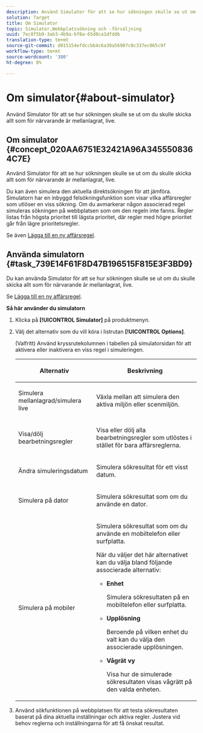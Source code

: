 ```yaml
---
description: Använd Simulator för att se hur sökningen skulle se ut om du skulle skicka allt som för närvarande är mellanlagrat, live.
solution: Target
title: Om Simulator
topic: Simulator,Webbplatssökning och -försäljning
uuid: 7ec8f5b9-3ab3-4b9a-bf8a-65d0ca1dfddb
translation-type: tm+mt
source-git-commit: d015154efdccbb4c6a39a56907c0c337ec065c9f
workflow-type: tm+mt
source-wordcount: '380'
ht-degree: 0%

---
```



# Om simulator{#about-simulator}

Använd Simulator för att se hur sökningen skulle se ut om du skulle skicka allt som för närvarande är mellanlagrat, live.

## Om simulator {#concept_020AA6751E32421A96A3455508364C7E}

Använd Simulator för att se hur sökningen skulle se ut om du skulle skicka allt som för närvarande är mellanlagrat, live.

Du kan även simulera den aktuella direktsökningen för att jämföra. Simulatorn har en inbyggd felsökningsfunktion som visar vilka affärsregler som utlöser en viss sökning. Om du avmarkerar någon associerad regel simuleras sökningen på webbplatsen som om den regeln inte fanns. Regler listas från högsta prioritet till lägsta prioritet, där regler med högre prioritet går från lägre prioritetsregler.

Se även [Lägga till en ny affärsregel](c-about-rules-menu/c-about-business-rules.md#task_BD3B31ED48BB4B1B8F1DCD3BFA2528E7).

## Använda simulatorn {#task_739E14F61F8D47B196515F815E3F3BD9}

Du kan använda Simulator för att se hur sökningen skulle se ut om du skulle skicka allt som för närvarande är mellanlagrat, live.

Se [Lägga till en ny affärsregel](c-about-rules-menu/c-about-business-rules.md#task_BD3B31ED48BB4B1B8F1DCD3BFA2528E7).

**Så här använder du simulatorn**

1. Klicka på **[!UICONTROL Simulator]** på produktmenyn.
1. Välj det alternativ som du vill köra i listrutan **[!UICONTROL Options]**.

   <!-- 
   
   r_simulator_page_options.xml
   
   -->

   (Valfritt) Använd kryssrutekolumnen i tabellen på simulatorsidan för att aktivera eller inaktivera en viss regel i simuleringen.

   <table> 
    <thead> 
      <tr> 
      <th colname="col1" class="entry"> <p>Alternativ </p> </th> 
      <th colname="col2" class="entry"> <p>Beskrivning </p> </th> 
      </tr> 
    </thead>
    <tbody> 
      <tr> 
      <td colname="col1"> <p><span class="uicontrol">Simulera mellanlagrad/simulera live</span> </p> </td> 
      <td colname="col2"> <p>Växla mellan att simulera den aktiva miljön eller scenmiljön. </p> </td> 
      </tr> 
      <tr> 
      <td colname="col1"> <p><span class="uicontrol">Visa/dölj bearbetningsregler</span> </p> </td> 
      <td colname="col2"> <p>Visa eller dölj alla bearbetningsregler som utlöstes i stället för bara affärsreglerna. </p> </td> 
      </tr> 
      <tr> 
      <td colname="col1"> <p><span class="uicontrol">Ändra simuleringsdatum</span> </p> </td> 
      <td colname="col2"> <p>Simulera sökresultat för ett visst datum. </p> </td> 
      </tr> 
      <tr> 
      <td colname="col1"> <p><span class="uicontrol">Simulera på dator</span> </p> </td> 
      <td colname="col2"> <p>Simulera sökresultat som om du använde en dator. </p> </td> 
      </tr> 
      <tr> 
      <td colname="col1"> <p><span class="uicontrol">Simulera på mobiler</span> </p> </td> 
      <td colname="col2"> <p>Simulera sökresultat som om du använde en mobiltelefon eller surfplatta. </p> <p>När du väljer det här alternativet kan du välja bland följande associerade alternativ: </p> 
        <ul id="ul_2A9901418212486A8EE67A78CB99CBE4"> 
        <li id="li_B210E954DF0D44C397718112C72C2103"> <b><span class="uicontrol">Enhet</span></b> <p>Simulera sökresultaten på en mobiltelefon eller surfplatta. </p> </li> 
        <li id="li_90B64EAA0B57446A90CE22172E703594"> <b><span class="uicontrol">Upplösning</span></b> <p>Beroende på vilken enhet du valt kan du välja den associerade upplösningen. </p> </li> 
        <li id="li_042AF9FA3FA846EDB48F7296DB361515"> <b><span class="uicontrol">Vågrät vy</span></b> <p>Visa hur de simulerade sökresultaten visas vågrätt på den valda enheten. </p> </li> 
        </ul> </td> 
      </tr> 
    </tbody> 
    </table>

1. Använd sökfunktionen på webbplatsen för att testa sökresultaten baserat på dina aktuella inställningar och aktiva regler. Justera vid behov reglerna och inställningarna för att få önskat resultat.
